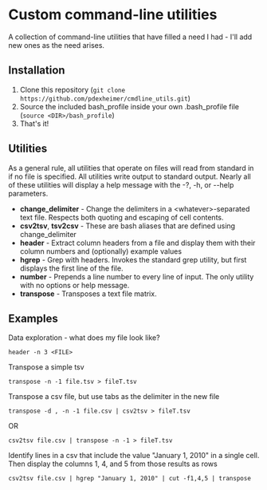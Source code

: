 # Custom command-line utilities

A collection of command-line utilities that have filled a need I had - I'll add new ones as the need arises.

## Installation

1) Clone this repository (`git clone https://github.com/pdexheimer/cmdline_utils.git`)
2) Source the included bash\_profile inside your own .bash\_profile file (`source <DIR>/bash_profile`)
3) That's it!

## Utilities

As a general rule, all utilities that operate on files will read from standard in if no file is specified.  All utilities write output to standard output.  Nearly all of these utilities will display a help message with the -?, -h, or --help parameters.

* **change\_delimiter** - Change the delimiters in a \<whatever\>-separated text file.  Respects both quoting and escaping of cell contents.
* **csv2tsv**, **tsv2csv** - These are bash aliases that are defined using change\_delimiter
* **header** - Extract column headers from a file and display them with their column numbers and (optionally) example values
* **hgrep** - Grep with headers.  Invokes the standard grep utility, but first displays the first line of the file.
* **number** - Prepends a line number to every line of input.  The only utility with no options or help message.
* **transpose** - Transposes a text file matrix.

## Examples

Data exploration - what does my file look like?

`header -n 3 <FILE>`

Transpose a simple tsv

`transpose -n -1 file.tsv > fileT.tsv`

Transpose a csv file, but use tabs as the delimiter in the new file

`transpose -d , -n -1 file.csv | csv2tsv > fileT.tsv`

OR

`csv2tsv file.csv | transpose -n -1 > fileT.tsv`

Identify lines in a csv that include the value "January 1, 2010" in a single cell.  Then display the columns 1, 4, and 5 from those results as rows

`csv2tsv file.csv | hgrep "January 1, 2010" | cut -f1,4,5 | transpose`
